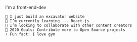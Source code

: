 I'm a front-end-dev

    🔭 I just build an excavator website
    🌱 I’m currently learning ... React.js
    👯 I’m looking to collaborate with other content creators
    🥅 2020 Goals: Contribute more to Open Source projects
    ⚡ Fun fact: I love gym

